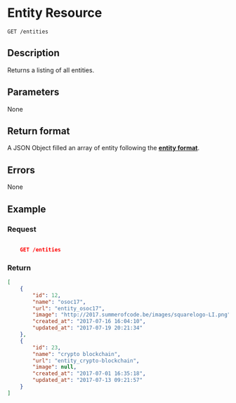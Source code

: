 # Entity Resource

    GET /entities

## Description

Returns a listing of all entities.

## Parameters

None

## Return format

A JSON Object filled an array of entity following the **[entity format][]**.

## Errors

None

## Example

### **Request**

``` json

    GET /entities
```

### **Return**

``` json
[
    {
        "id": 12,
        "name": "osoc17",
        "url": "entity_osoc17",
        "image": "http://2017.summerofcode.be/images/squarelogo-LI.png",
        "created_at": "2017-07-16 16:04:10",
        "updated_at": "2017-07-19 20:21:34"
    },
    {
        "id": 23,
        "name": "crypto blockchain",
        "url": "entity_crypto-blockchain",
        "image": null,
        "created_at": "2017-07-01 16:35:18",
        "updated_at": "2017-07-13 09:21:57"
    }
]
```

[entity format]: ../../formats.md#short-format-entity
